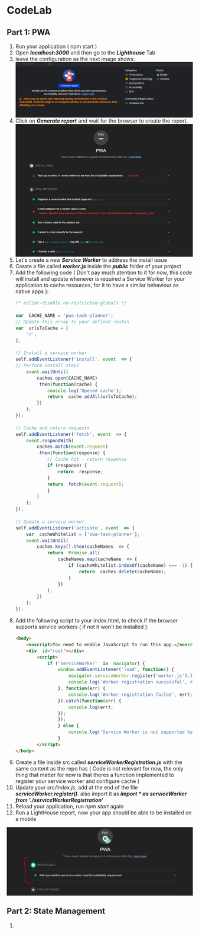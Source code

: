 
# CodeLab

## Part 1: PWA

1. Run your application ( npm start )
2. Open ***localhost:3000*** and then go to the ***Lighthouse*** Tab
3. leave the configuration as the next image shows:
   <img align="center" src="assets/Config%20browser.PNG">
5. Click on ***Generate report*** and wait for the browser to create the report.
   <img align="center" src="assets/Not-installable.PNG">
7. Let's create a new ***Service Worker*** to address the install issue
8. Create a file called ***worker.js*** inside the ***public*** folder of your project
9. Add the following code ( Don't pay much atention to it for now, this code will install and update whenever is required a Service Worker for your application to cache resources, for it to have a similar behaviour as native apps ):
	```js
	/* eslint-disable no-restricted-globals */

	var  CACHE_NAME = 'pwa-task-planner';
	// Update this array to your defined routes
	var  urlsToCache = [
		'/',
	];
	
	// Install a service worker
	self.addEventListener('install', event  => {
	// Perform install steps
		event.waitUntil(
			caches.open(CACHE_NAME)
			.then(function(cache) {
				console.log('Opened cache');
				return  cache.addAll(urlsToCache);
			})
		);
	});  

	// Cache and return requests
	self.addEventListener('fetch', event  => {
		event.respondWith(
			caches.match(event.request)
			.then(function(response) {
				// Cache hit - return response
				if (response) {
					return  response;
				}
				return  fetch(event.request);
				}
			)
		);
	});  

	// Update a service worker
	self.addEventListener('activate', event  => {
		var  cacheWhitelist = ['pwa-task-planner'];
		event.waitUntil(
			caches.keys().then(cacheNames  => {
				return  Promise.all(
					cacheNames.map(cacheName  => {
						if (cacheWhitelist.indexOf(cacheName) === -1) {
							return  caches.delete(cacheName);
						}
					})
				);
			})
		);
	});
	````
8. Add the following script to your index.html, to check if the browser supports service workers ( if not it won't be installed ):
	```html
	<body>
		<noscript>You need to enable JavaScript to run this app.</noscript>
		<div  id="root"></div>
			<script>
				if ('serviceWorker'  in  navigator) {
					window.addEventListener('load', function() {
						navigator.serviceWorker.register('worker.js').then(function(registration) 			{
						console.log('Worker registration successful', registration.scope);
					}, function(err) {
						console.log('Worker registration failed', err);
					}).catch(function(err) {
						console.log(err);
					});
					});
					} else {
						console.log('Service Worker is not supported by browser.');
					}
			</script>
	</body>
	```
9. Create a file inside src called ***serviceWorkerRegistration.js*** with the same content as the repo has  ( Code is not relevant for now, the only thing that matter for now is that theres a function implemented to register your service worker and configure cache )
10. Update your *src/index.js*, add at the end of the file ***serviceWorker.register()***. also import it as ***import  *  as  serviceWorker  from  './serviceWorkerRegistration'***
11. Reload your application, run *npm start* again
12. Run a LightHouse report, now your app should be able to be installed on a mobile
   <img align="center" src="assets/Installable.PNG">


## Part 2: State Management
1. 

